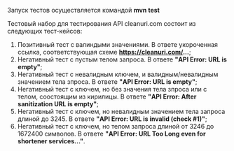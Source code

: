 Запуск тестов осуществляется командой **mvn test**

Тестовый набор для тестирования API cleanuri.com состоит из следующих тест-кейсов:
1. Позитивный тест с валиндыми значениями. В ответе укороченная ссылка, соответствующая схеме **https://cleanuri.com/...**;
2. Негативный тест с пустым телом запроса. В ответе **"API Error: URL is empty"**;
3. Негативный тест с невалидным ключем, и валидным/невалидным значением тела зпроса. В ответе **"API Error: URL is empty"**;
4. Негативный тест с ключем, но без значения тела зпроса или с телом, соостоящим из кирилицы. В ответе **"API Error: After sanitization URL is empty"**;
5. Негативный тест с ключем, но невалидным значением тела запроса длиной до 3245. В ответе **"API Error: URL is invalid (check #1)"**;
6. Негативный тест с ключем, но телом запроса длиной от 3246 до 1672400 символов. В ответе **"API Error: URL Too Long even for shortener services..."**.